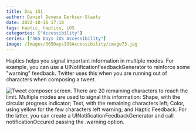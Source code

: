 ```yaml
---
title: Day 151
author: Daniel Devesa Derksen-Staats
date: 2022-10-16 17:18
tags: haptic, haptics, iOS
categories: ["Accessibility"]
series: ["365 Days iOS Accessibility"]
image: /Images/365DaysIOSAccessibility/image73.jpg
---
```


Haptics helps you signal important information in multiple modes. For example, you can use a UINotificationFeedbackGenerator to reinforce some "warning" feedback. Twitter uses this when you are running out of characters when composing a tweet.

![Tweet composer screen. There are 20 remaining characters to reach the limit. Multiple modes are used to signal this information: Shape, with the circular progress indicator; Text, with the remaining characters left; Color, using yellow for the few characters left warning; and Haptic Feedback. For the latter, you can create a UINotificationFeedbackGenerator and call notificationOccured passing the .warning option.](/Images/365DaysIOSAccessibility/image73.jpg)